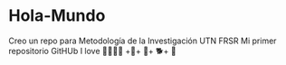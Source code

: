 # Hola-Mundo
Creo un repo para Metodología de la Investigación UTN FRSR
Mi primer repositorio GitHUb
I love 👨‍👩‍👧‍👦 +👶+ 🐶+ 🐕+ 🐥
